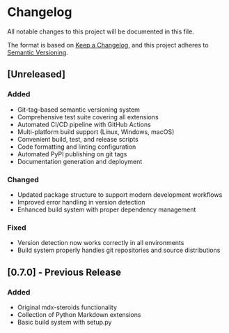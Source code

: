 # Changelog

All notable changes to this project will be documented in this file.

The format is based on [Keep a Changelog](https://keepachangelog.com/en/1.0.0/),
and this project adheres to [Semantic Versioning](https://semver.org/spec/v2.0.0.html).

## [Unreleased]

### Added
- Git-tag-based semantic versioning system
- Comprehensive test suite covering all extensions
- Automated CI/CD pipeline with GitHub Actions
- Multi-platform build support (Linux, Windows, macOS)
- Convenient build, test, and release scripts
- Code formatting and linting configuration
- Automated PyPI publishing on git tags
- Documentation generation and deployment

### Changed
- Updated package structure to support modern development workflows
- Improved error handling in version detection
- Enhanced build system with proper dependency management

### Fixed
- Version detection now works correctly in all environments
- Build system properly handles git repositories and source distributions

## [0.7.0] - Previous Release

### Added
- Original mdx-steroids functionality
- Collection of Python Markdown extensions
- Basic build system with setup.py